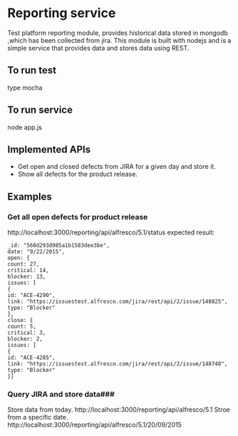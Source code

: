 # Reporting service #
Test platform reporting module, provides historical data stored in mongodb ,which
has been collected from jira. This module is built with nodejs and is a simple
service that provides data and stores data using REST.
## To run test
 type mocha
## To run service
 node app.js
## Implemented APIs
 * Get open and closed defects from JIRA for a given day and store it.
 * Show all defects for the product release.

## Examples

### Get all open defects for product release
http://localhost:3000/reporting/api/alfresco/5.1/status
expected result:

```[{
_id: "560d293d985a1b1583dee3be",
date: "9/22/2015",
open: {
count: 27,
critical: 14,
blocker: 13,
issues: [
{
id: "ACE-4290",
link: "https://issuestest.alfresco.com/jira/rest/api/2/issue/148825",
type: "Blocker"
},
close: {
count: 5,
critical: 3,
blocker: 2,
issues: [
{
id: "ACE-4285",
link: "https://issuestest.alfresco.com/jira/rest/api/2/issue/148748",
type: "Blocker"
}]
```
### Query JIRA and store data###
Store data from today.
http://localhost:3000/reporting/api/alfresco/5.1
Stroe from a specific date.
http://localhost:3000/reporting/api/alfresco/5.1/20/09/2015
